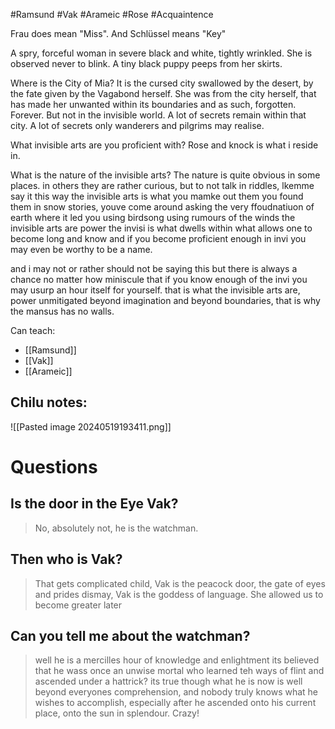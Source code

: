 #Ramsund #Vak #Arameic #Rose #Acquaintence 

Frau does mean "Miss". And Schlüssel means "Key" 

A spry, forceful woman in severe black and white, tightly wrinkled. She is observed never to blink. A tiny black puppy peeps from her skirts.

Where is the City of Mia?
It is the cursed city swallowed by the desert, by the fate given by the Vagabond herself. She was from the city herself, that has made her unwanted within its boundaries and as such, forgotten. Forever. But not in the invisible world. A lot of secrets remain within that city. A lot of secrets only wanderers and pilgrims may realise.

What invisible arts are you proficient with?
Rose and knock is what i reside in.

What is the nature of the invisible arts?
The nature is quite obvious in some places. in others they are rather curious, but to not talk in riddles, lkemme say it this way the invisible arts is what you mamke out them you found them in snow stories, youve come around asking the very ffoudnatiuon of earth where it led you using birdsong using rumours of the winds the invisible arts are power the invisi is what dwells within what allows one to become long and know and if you become proficient enough in invi you may even be worthy to be a name.

and i may not or rather should not be saying this but there is always a chance no matter how miniscule that if you know enough of the invi you may usurp an hour itself for yourself. that is what the invisible arts are, power unmitigated beyond imagination and beyond boundaries, that is why the mansus has no walls.

Can teach:
- [[Ramsund]]
- [[Vak]]
- [[Arameic]]

Chilu notes:
- 

![[Pasted image 20240519193411.png]]

# Questions

## Is the door in the Eye Vak?
>No, absolutely not, he is the watchman.
## Then who is Vak?
>That gets complicated child, Vak is the peacock door, the gate of eyes and prides dismay, Vak is the goddess of language. She allowed us to become greater later
## Can you tell me about the watchman?
>well he is a mercilles hour of knowledge and enlightment its believed that he wass once an unwise mortal who learned teh ways of flint and ascended under a hattrick? its true though what he is now is well beyond everyones comprehension, and nobody truly knows what he wishes to accomplish, especially after he ascended onto his current place, onto the sun in splendour. Crazy! 